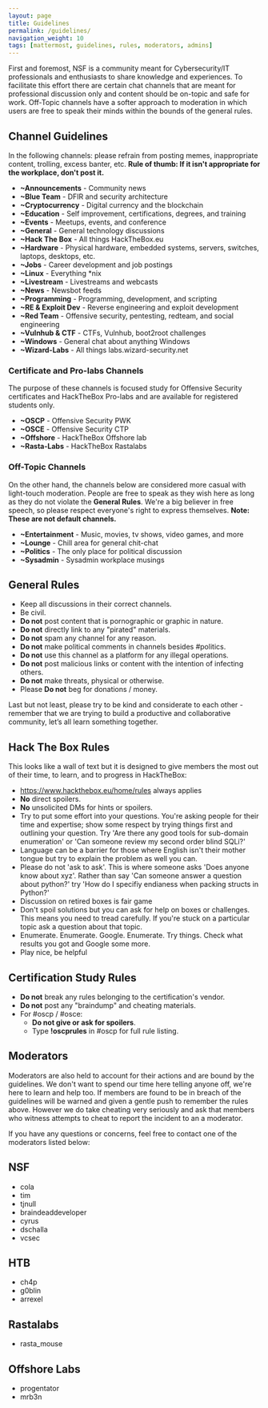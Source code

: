 ```yaml
---
layout: page
title: Guidelines
permalink: /guidelines/
navigation_weight: 10
tags: [mattermost, guidelines, rules, moderators, admins]
---
```


First and foremost, NSF is a community meant for Cybersecurity/IT professionals and enthusiasts to share knowledge and experiences. To facilitate this effort there are certain chat channels that are meant for professional discussion only and content should be on-topic and safe for work. Off-Topic channels have a softer approach to moderation in which users are free to speak their minds within the bounds of the general rules.

## Channel Guidelines
In the following channels: please refrain from posting memes, inappropriate content, trolling, excess banter, etc.
**Rule of thumb: If it isn't appropriate for the workplace, don't post it.**

* **~Announcements** - Community news
* **~Blue Team** - DFIR and security architecture
* **~Cryptocurrency** - Digital currency and the blockchain
* **~Education** - Self improvement, certifications, degrees, and training
* **~Events** - Meetups, events, and conference
* **~General** - General technology discussions 
* **~Hack The Box** - All things HackTheBox.eu
* **~Hardware** - Physical hardware, embedded systems, servers, switches, laptops, desktops, etc. 
* **~Jobs** - Career development and job postings
* **~Linux** - Everything *nix
* **~Livestream** - Livestreams and webcasts
* **~News** - Newsbot feeds 
* **~Programming** - Programming, development, and scripting
* **~RE & Exploit Dev** - Reverse engineering and exploit development
* **~Red Team** - Offensive security, pentesting, redteam, and social engineering
* **~Vulnhub & CTF** -  CTFs, Vulnhub, boot2root challenges
* **~Windows** - General chat about anything Windows
* **~Wizard-Labs** - All things labs.wizard-security.net

### Certificate and Pro-labs Channels

The purpose of these channels is focused study for Offensive Security certificates and HackTheBox Pro-labs and are available for registered students only.
* **~OSCP** - Offensive Security PWK
* **~OSCE** - Offensive Security CTP
* **~Offshore** - HackTheBox Offshore lab 
* **~Rasta-Labs** - HackTheBox Rastalabs

### Off-Topic Channels

On the other hand, the channels below are considered more casual with light-touch moderation. People are free to speak as they wish here as long as they do not violate the **General Rules**. We're a big believer in free speech, so please respect everyone's right to express themselves. **Note: These are not default channels.**

* **~Entertainment** - Music, movies, tv shows, video games, and more
* **~Lounge** - Chill area for general chit-chat
* **~Politics** - The only place for political discussion
* **~Sysadmin** - Sysadmin workplace musings



## General Rules
* Keep all discussions in their correct channels.
* Be civil.
* **Do not** post content that is pornographic or graphic in nature.
* **Do not** directly link to any "pirated" materials.
* **Do not** spam any channel for any reason.
* **Do not** make political comments in channels besides #politics.
* **Do not** use this channel as a platform for any illegal operations.
* **Do not** post malicious links or content with the intention of infecting others.
* **Do not** make threats, physical or otherwise.
* Please **Do not** beg for donations / money.

Last but not least, please try to be kind and considerate to each other - remember that we are trying to build a productive and collaborative community, let’s all learn something together.

## Hack The Box Rules

This looks like a wall of text but it is designed to give members the most out of their time, to learn, and to progress in HackTheBox:

* https://www.hackthebox.eu/home/rules always applies 
* **No** direct spoilers.
* **No** unsolicited DMs for hints or spoilers.
* Try to put some effort into your questions. You're asking people for their time and expertise; show some respect by trying things first and outlining your question. Try 'Are there any good tools for sub-domain enumeration' or 'Can someone review my second order blind SQLi?'
* Language can be a barrier for those where English isn't their mother tongue but try to explain the problem as well you can.
* Please do not 'ask to ask'. This is where someone asks 'Does anyone know about xyz'. Rather than say 'Can someone answer a question about python?' try 'How do I specifiy endianess when packing structs in Python?'
* Discussion on retired boxes is fair game
* Don't spoil solutions but you can ask for help on boxes or challenges. This means you need to tread carefully. If you're stuck on a particular topic ask a question about that topic.
* Enumerate. Enumerate. Google. Enumerate. Try things. Check what results you got and Google some more.
* Play nice, be helpful


## Certification Study Rules
* **Do not** break any rules belonging to the certification's vendor.
* **Do not** post any "braindump" and cheating materials.
* For #oscp / #osce:
    * **Do not give or ask for spoilers**.
    * Type **!oscprules** in #oscp for full rule listing.

## Moderators

Moderators are also held to account for their actions and are bound by the guidelines. We don't want to spend our time here telling anyone off, we're here to learn and help too. If members are found to be in breach of the guidelines will be warned and given a gentle push to remember the rules above. However we do take cheating very seriously and ask that members who witness attempts to cheat to report the incident to an a moderator.

If you have any questions or concerns, feel free to contact one of the moderators listed below:

## NSF
* cola
* tim
* tjnull
* braindeaddeveloper
* cyrus
* dschalla
* vcsec

## HTB
* ch4p
* g0blin
* arrexel

## Rastalabs
* rasta_mouse

## Offshore Labs
* progentator
* mrb3n
